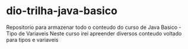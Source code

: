 # dio-trilha-java-basico
Repositorio para armazenar todo o conteudo do curso de Java Basico - Tipo de Variaveis
Neste curso irei apreender diversos conteudo voltado para tipos e variaveis
